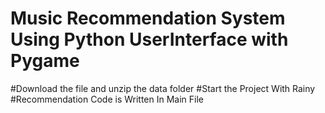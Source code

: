 # Music Recommendation System Using Python UserInterface with Pygame
#Download the file and unzip the data folder
#Start the Project With Rainy
#Recommendation Code is Written In Main File
